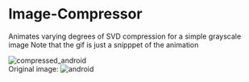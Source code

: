 # Image-Compressor
Animates varying degrees of SVD compression for a simple grayscale image
Note that the gif is just a snipppet of the animation

![compressed_android](https://user-images.githubusercontent.com/55325528/213034097-8e7f3a8d-ad8b-4244-a5ff-49daac11179d.gif)<br>
Original image: 
![android](https://user-images.githubusercontent.com/55325528/213034079-fae6054b-e510-41c3-85b4-1bf67653dd8e.jpg) 
